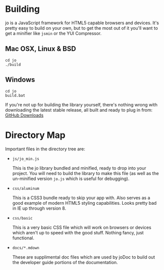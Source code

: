 Building
========

jo is a JavaScript framework for HTML5 capable browsers and devices. It's pretty
easy to build on your own, but to get the most out of it you'll want to get a
minifier like `jsmin` or the YUI Compressor.

Mac OSX, Linux & BSD
--------------------

	cd jo
	./build


Windows
-------

	cd jo
	build.bat

If you're not up for building the library yourself, there's nothing wrong with
downloading the latest stable release, all built and ready to plug in from:
[GitHub Downloads](http://github.com/davebalmer/jo/downloads)


Directory Map
=============

Important files in the directory tree are:

- `js/jo_min.js`

  This is the jo library bundled and minified, ready to drop into your project. You
  will need to build the library to make this file (as well as the un-minified
  version `jo.js` which is useful for debugging).

- `css/aluminum`

  This is a CSS3 bundle ready to skip your app with. Also serves as a good example
  of modern HTML5 styling capabilities. Looks pretty bad in IE up through version 8.

- `css/basic`

  This is a very basic CSS file which will work on browsers or devices which aren't
  up to speed with the good stuff. Nothing fancy, just functional.

- `docs/*.mdown`

  These are supplimental doc files which are used by joDoc to build out the
  developer guide portions of the documentation.

